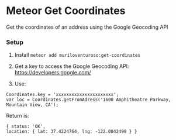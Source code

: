 Meteor Get Coordinates
============

Get the coordinates of an address using the Google Geocoding API

### Setup ###
1) Install `meteor add muriloventuroso:get-coordinates`

2) Get a key to access the Google Geocoding API: https://developers.google.com/

3) Use:
```
Coordinates.key = 'xxxxxxxxxxxxxxxxxxxxxx';
var loc = Coordinates.getFromAdress('1600 Amphitheatre Parkway, Mountain View, CA');
```

Return is:
```
{ status: 'OK',
location: { lat: 37.4224764, lng: -122.0842499 } }
```
